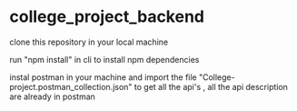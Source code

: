 # college_project_backend

clone this repository in your local machine 

run "npm install" in cli to install npm dependencies

instal postman in your machine and import the file "College-project.postman_collection.json" to get all the api's , all the api description are already in postman
